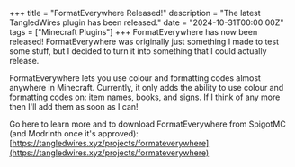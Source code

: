 +++
title = "FormatEverywhere Released!"
description = "The latest TangledWires plugin has been released."
date = "2024-10-31T00:00:00Z"
tags = ["Minecraft Plugins"]
+++
FormatEverywhere has now been released! FormatEverywhere was originally just something I made to test some stuff, but I decided to turn it into something that I could actually release.

FormatEverywhere lets you use colour and formatting codes almost anywhere in Minecraft. Currently, it only adds the ability to use colour and formatting codes on: item names, books, and signs. If I think of any more then I'll add them as soon as I can!

Go here to learn more and to download FormatEverywhere from SpigotMC (and Modrinth once it's approved): [https://tangledwires.xyz/projects/formateverywhere](https://tangledwires.xyz/projects/formateverywhere)